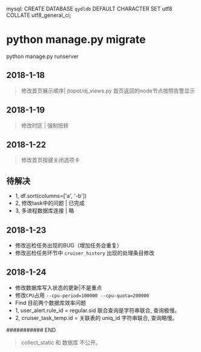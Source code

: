 mysql:
    CREATE DATABASE `qydldb` DEFAULT CHARACTER SET utf8 COLLATE utf8_general_ci;

# python manage.py migrate 
python manage.py runserver


## 2018-1-18
> 修改首页展示顺序| jtopot/dj_views.py 首页返回的node节点按照告警显示

## 2018-1-19
> 修改时区 | 强制扭转

## 2018-1-22
> 修改首页按键关闭选项卡

## 待解决
- 1, df.sort(columns=['a', '-b'])
- 2, 修改task中的问题 | 已完成
- 3, 多进程数据库连接  | 略

## 2018-1-23
- 修改巡检任务出现的BUG（增加任务会重复）
- 修改巡检任务环节中 `cruiser_history` 出现的处理条目修改

## 2018-1-24
- 修改数据库写入状态的更新|不是重点
- 修改`CPU`占用 `--cpu-period=100000 --cpu-quota=200000`
- Find 目前两个数据库效率问题
- 1, user_alert.rule_id = regular.sid 联合查询是字符串联合, 查询极慢。
- 2, cruiser_task_temp.id = 关联表的 uniq_id 字符串联合, 查询略慢。


###########  END 
> collect_static 和 数据库 不公开。


